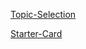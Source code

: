 [Topic-Selection](https://codepen.io/joshuanelsondev/pen/LYaaLKj)

[Starter-Card](https://codepen.io/joshuanelsondev/pen/abMMLbj)